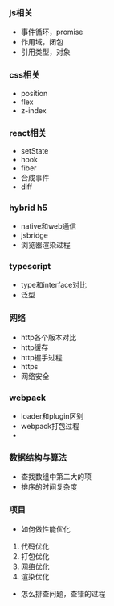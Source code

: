 ### js相关
* 事件循环，promise
* 作用域，闭包
* 引用类型，对象

### css相关
* position
* flex
* z-index

### react相关
* setState
* hook
* fiber
* 合成事件
* diff

### hybrid h5
* native和web通信
* jsbridge
* 浏览器渲染过程

### typescript
* type和interface对比
* 泛型

### 网络
* http各个版本对比
* http缓存
* http握手过程
* https
* 网络安全

### webpack
* loader和plugin区别
* webpack打包过程
* 

### 数据结构与算法
* 查找数组中第二大的项
* 排序的时间复杂度

### 项目
* 如何做性能优化
1. 代码优化
2. 打包优化
3. 网络优化
4. 渲染优化
* 怎么排查问题，查错的过程

